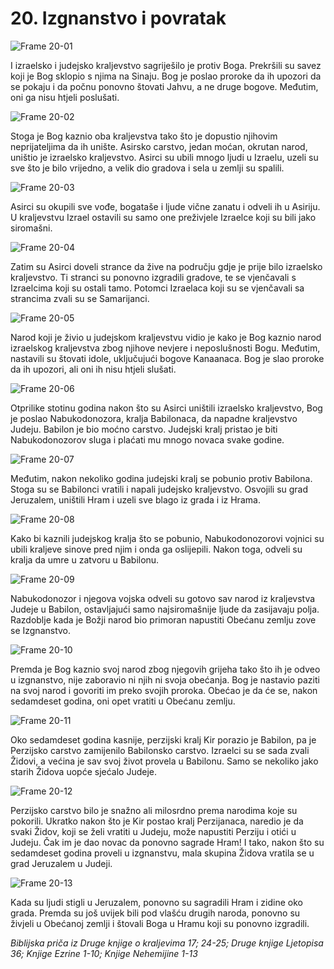 # 20. Izgnanstvo i povratak

![Frame 20-01](https://cdn.door43.org/obs/jpg/360px/obs-en-20-01.jpg)

I izraelsko i judejsko kraljevstvo sagriješilo je protiv Boga. Prekršili su savez koji je Bog sklopio s njima na Sinaju. Bog je poslao proroke da ih upozori da se pokaju i da počnu ponovno štovati Jahvu, a ne druge bogove. Međutim, oni ga nisu htjeli poslušati.

![Frame 20-02](https://cdn.door43.org/obs/jpg/360px/obs-en-20-02.jpg)

Stoga je Bog kaznio oba kraljevstva tako što je dopustio njihovim neprijateljima da ih unište. Asirsko carstvo, jedan moćan, okrutan narod, uništio je izraelsko kraljevstvo. Asirci su ubili mnogo ljudi u Izraelu, uzeli su sve što je bilo vrijedno, a velik dio gradova i sela u zemlji su spalili.

![Frame 20-03](https://cdn.door43.org/obs/jpg/360px/obs-en-20-03.jpg)

Asirci su okupili sve vođe, bogataše i ljude vične zanatu i odveli ih u Asiriju. U kraljevstvu Izrael ostavili su samo one preživjele Izraelce koji su bili jako siromašni.

![Frame 20-04](https://cdn.door43.org/obs/jpg/360px/obs-en-20-04.jpg)

Zatim su Asirci doveli strance da žive na području gdje je prije bilo izraelsko kraljevstvo. Ti stranci su ponovno izgradili gradove, te se vjenčavali s Izraelcima koji su ostali tamo. Potomci Izraelaca koji su se vjenčavali sa strancima zvali su se Samarijanci.

![Frame 20-05](https://cdn.door43.org/obs/jpg/360px/obs-en-20-05.jpg)

Narod koji je živio u judejskom kraljevstvu vidio je kako je Bog kaznio narod izraelskog kraljevstva zbog njihove nevjere i neposlušnosti Bogu. Međutim, nastavili su štovati idole, uključujući bogove Kanaanaca. Bog je slao proroke da ih upozori, ali oni ih nisu htjeli slušati.

![Frame 20-06](https://cdn.door43.org/obs/jpg/360px/obs-en-20-06.jpg)

Otprilike stotinu godina nakon što su Asirci uništili izraelsko kraljevstvo, Bog je poslao Nabukodonozora, kralja Babilonaca, da napadne kraljevstvo Judeju. Babilon je bio moćno carstvo. Judejski kralj pristao je biti Nabukodonozorov sluga i plaćati mu mnogo novaca svake godine.

![Frame 20-07](https://cdn.door43.org/obs/jpg/360px/obs-en-20-07.jpg)

Međutim, nakon nekoliko godina judejski kralj se pobunio protiv Babilona. Stoga su se Babilonci vratili i napali judejsko kraljevstvo. Osvojili su grad Jeruzalem, uništili Hram i uzeli sve blago iz grada i iz Hrama.

![Frame 20-08](https://cdn.door43.org/obs/jpg/360px/obs-en-20-08.jpg)

Kako bi kaznili judejskog kralja što se pobunio, Nabukodonozorovi vojnici su ubili kraljeve sinove pred njim i onda ga oslijepili. Nakon toga, odveli su kralja da umre u zatvoru u Babilonu.

![Frame 20-09](https://cdn.door43.org/obs/jpg/360px/obs-en-20-09.jpg)

Nabukodonozor i njegova vojska odveli su gotovo sav narod iz kraljevstva Judeje u Babilon, ostavljajući samo najsiromašnije ljude da zasijavaju polja. Razdoblje kada je Božji narod bio primoran napustiti Obećanu zemlju zove se Izgnanstvo.

![Frame 20-10](https://cdn.door43.org/obs/jpg/360px/obs-en-20-10.jpg)

Premda je Bog kaznio svoj narod zbog njegovih grijeha tako što ih je odveo u izgnanstvo, nije zaboravio ni njih ni svoja obećanja. Bog je nastavio paziti na svoj narod i govoriti im preko svojih proroka. Obećao je da će se, nakon sedamdeset godina, oni opet vratiti u Obećanu zemlju.

![Frame 20-11](https://cdn.door43.org/obs/jpg/360px/obs-en-20-11.jpg)

Oko sedamdeset godina kasnije, perzijski kralj Kir porazio je Babilon, pa je Perzijsko carstvo zamijenilo Babilonsko carstvo. Izraelci su se sada zvali Židovi, a većina je sav svoj život provela u Babilonu. Samo se nekoliko jako starih Židova uopće sjećalo Judeje.

![Frame 20-12](https://cdn.door43.org/obs/jpg/360px/obs-en-20-12.jpg)

Perzijsko carstvo bilo je snažno ali milosrdno prema narodima koje su pokorili. Ukratko nakon što je Kir postao kralj Perzijanaca, naredio je da svaki Židov, koji se želi vratiti u Judeju, može napustiti Perziju i otići u Judeju. Čak im je dao novac da ponovno sagrade Hram! I tako, nakon što su sedamdeset godina proveli u izgnanstvu, mala skupina Židova vratila se u grad Jeruzalem u Judeji.

![Frame 20-13](https://cdn.door43.org/obs/jpg/360px/obs-en-20-13.jpg)

Kada su  ljudi stigli u Jeruzalem, ponovno su sagradili Hram i zidine oko grada. Premda su još uvijek bili pod vlašću drugih naroda, ponovno su živjeli u Obećanoj zemlji i štovali Boga u Hramu koji su ponovno izgradili.

_Biblijska priča iz Druge knjige o kraljevima 17; 24-25;
Druge knjige Ljetopisa 36; Knjige Ezrine 1-10; Knjige Nehemijine 1-13_
